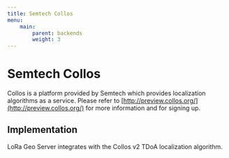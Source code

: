 ```yaml
---
title: Semtech Collos
menu:
    main:
        parent: backends
        weight: 3
---
```


# Semtech Collos

Collos is a platform provided by Semtech which provides localization algorithms
as a service. Please refer to [http://preview.collos.org/](http://preview.collos.org/)
for more information and for signing up.


## Implementation

LoRa Geo Server integrates with the Collos v2 TDoA localization algorithm.
